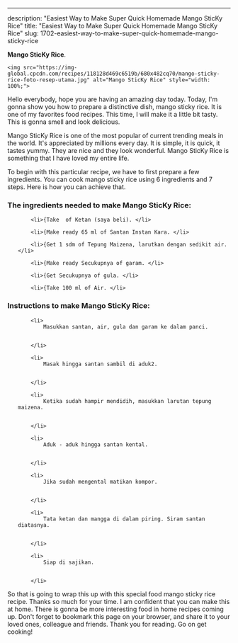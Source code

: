 ---
description: "Easiest Way to Make Super Quick Homemade Mango SticKy Rice"
title: "Easiest Way to Make Super Quick Homemade Mango SticKy Rice"
slug: 1702-easiest-way-to-make-super-quick-homemade-mango-sticky-rice

<p>
	<strong>Mango SticKy Rice</strong>. 
	
</p>
<p>
	
	<img src="https://img-global.cpcdn.com/recipes/118128d469c6519b/680x482cq70/mango-sticky-rice-foto-resep-utama.jpg" alt="Mango SticKy Rice" style="width: 100%;">
	
	
</p>
<p>
	Hello everybody, hope you are having an amazing day today. Today, I'm gonna show you how to prepare a distinctive dish, mango sticky rice. It is one of my favorites food recipes. This time, I will make it a little bit tasty. This is gonna smell and look delicious.
</p>
	
<p>
	Mango SticKy Rice is one of the most popular of current trending meals in the world. It's appreciated by millions every day. It is simple, it is quick, it tastes yummy. They are nice and they look wonderful. Mango SticKy Rice is something that I have loved my entire life.
</p>
<p>
	
</p>

<p>
To begin with this particular recipe, we have to first prepare a few ingredients. You can cook mango sticky rice using 6 ingredients and 7 steps. Here is how you can achieve that.
</p>

<h3>The ingredients needed to make Mango SticKy Rice:</h3>

<ol>
	
		<li>{Take  of Ketan (saya beli). </li>
	
		<li>{Make ready 65 ml of Santan Instan Kara. </li>
	
		<li>{Get 1 sdm of Tepung Maizena, larutkan dengan sedikit air. </li>
	
		<li>{Make ready Secukupnya of garam. </li>
	
		<li>{Get Secukupnya of gula. </li>
	
		<li>{Take 100 ml of Air. </li>
	
</ol>
<p>
	
</p>

<h3>Instructions to make Mango SticKy Rice:</h3>

<ol>
	
		<li>
			Masukkan santan, air, gula dan garam ke dalam panci.
			
			
		</li>
	
		<li>
			Masak hingga santan sambil di aduk2.
			
			
		</li>
	
		<li>
			Ketika sudah hampir mendidih, masukkan larutan tepung maizena.
			
			
		</li>
	
		<li>
			Aduk - aduk hingga santan kental.
			
			
		</li>
	
		<li>
			Jika sudah mengental matikan kompor.
			
			
		</li>
	
		<li>
			Tata ketan dan mangga di dalam piring. Siram santan diatasnya.
			
			
		</li>
	
		<li>
			Siap di sajikan.
			
			
		</li>
	
</ol>

<p>
	
</p>

<p>
	So that is going to wrap this up with this special food mango sticky rice recipe. Thanks so much for your time. I am confident that you can make this at home. There is gonna be more interesting food in home recipes coming up. Don't forget to bookmark this page on your browser, and share it to your loved ones, colleague and friends. Thank you for reading. Go on get cooking!
</p>
